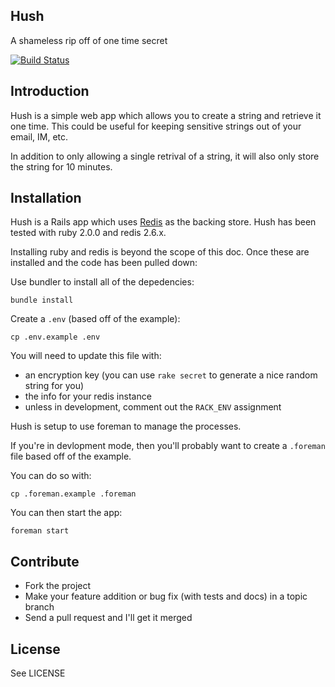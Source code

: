 ## Hush

A shameless rip off of one time secret

[![Build Status](https://travis-ci.org/thbishop/hush.png?branch=master)](https://travis-ci.org/thbishop/hush)

## Introduction

Hush is a simple web app which allows you to create a string and retrieve it one time. This could be useful for keeping sensitive strings out of your email, IM, etc.

In addition to only allowing a single retrival of a string, it will also only store the string for 10 minutes.

## Installation

Hush is a Rails app which uses [Redis](http://redis.io) as the backing store. Hush has been tested with ruby 2.0.0 and redis 2.6.x.

Installing ruby and redis is beyond the scope of this doc. Once these are installed and the code has been pulled down:

Use bundler to install all of the depedencies:

```shell
bundle install
```

Create a `.env` (based off of the example):

```shell
cp .env.example .env
```

You will need to update this file with:

* an encryption key (you can use `rake secret` to generate a nice random string for you)
* the info for your redis instance
* unless in development, comment out the `RACK_ENV` assignment

Hush is setup to use foreman to manage the processes.

If you're in devlopment mode, then you'll probably want to create a `.foreman` file based off of the example.

You can do so with:

```shell
cp .foreman.example .foreman
```

You can then start the app:

```shell
foreman start
```


## Contribute
* Fork the project
* Make your feature addition or bug fix (with tests and docs) in a topic branch
* Send a pull request and I'll get it merged


## License
See LICENSE
